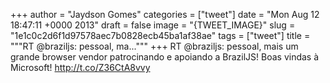 
+++
author = "Jaydson Gomes"
categories = ["tweet"]
date = "Mon Aug 12 18:47:11 +0000 2013"
draft = false
image = "{TWEET_IMAGE}"
slug = "1e1c0c2d6f1d97578aec7b0828ecb45ba1af38ae"
tags = ["tweet"]
title = """RT @braziljs: pessoal, ma..."""
+++
RT @braziljs: pessoal, mais um grande browser vendor patrocinando e apoiando a BrazilJS! Boas vindas à Microsoft! http://t.co/Z36CtA8vvy
